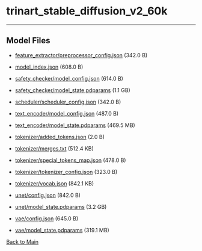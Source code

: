 
# trinart_stable_diffusion_v2_60k
---



## Model Files

- [feature_extractor/preprocessor_config.json](https://paddlenlp.bj.bcebos.com/models/community/naclbit/trinart_stable_diffusion_v2_60k/feature_extractor/preprocessor_config.json) (342.0 B)

- [model_index.json](https://paddlenlp.bj.bcebos.com/models/community/naclbit/trinart_stable_diffusion_v2_60k/model_index.json) (608.0 B)

- [safety_checker/model_config.json](https://paddlenlp.bj.bcebos.com/models/community/naclbit/trinart_stable_diffusion_v2_60k/safety_checker/model_config.json) (614.0 B)

- [safety_checker/model_state.pdparams](https://paddlenlp.bj.bcebos.com/models/community/naclbit/trinart_stable_diffusion_v2_60k/safety_checker/model_state.pdparams) (1.1 GB)

- [scheduler/scheduler_config.json](https://paddlenlp.bj.bcebos.com/models/community/naclbit/trinart_stable_diffusion_v2_60k/scheduler/scheduler_config.json) (342.0 B)

- [text_encoder/model_config.json](https://paddlenlp.bj.bcebos.com/models/community/naclbit/trinart_stable_diffusion_v2_60k/text_encoder/model_config.json) (487.0 B)

- [text_encoder/model_state.pdparams](https://paddlenlp.bj.bcebos.com/models/community/naclbit/trinart_stable_diffusion_v2_60k/text_encoder/model_state.pdparams) (469.5 MB)

- [tokenizer/added_tokens.json](https://paddlenlp.bj.bcebos.com/models/community/naclbit/trinart_stable_diffusion_v2_60k/tokenizer/added_tokens.json) (2.0 B)

- [tokenizer/merges.txt](https://paddlenlp.bj.bcebos.com/models/community/naclbit/trinart_stable_diffusion_v2_60k/tokenizer/merges.txt) (512.4 KB)

- [tokenizer/special_tokens_map.json](https://paddlenlp.bj.bcebos.com/models/community/naclbit/trinart_stable_diffusion_v2_60k/tokenizer/special_tokens_map.json) (478.0 B)

- [tokenizer/tokenizer_config.json](https://paddlenlp.bj.bcebos.com/models/community/naclbit/trinart_stable_diffusion_v2_60k/tokenizer/tokenizer_config.json) (323.0 B)

- [tokenizer/vocab.json](https://paddlenlp.bj.bcebos.com/models/community/naclbit/trinart_stable_diffusion_v2_60k/tokenizer/vocab.json) (842.1 KB)

- [unet/config.json](https://paddlenlp.bj.bcebos.com/models/community/naclbit/trinart_stable_diffusion_v2_60k/unet/config.json) (842.0 B)

- [unet/model_state.pdparams](https://paddlenlp.bj.bcebos.com/models/community/naclbit/trinart_stable_diffusion_v2_60k/unet/model_state.pdparams) (3.2 GB)

- [vae/config.json](https://paddlenlp.bj.bcebos.com/models/community/naclbit/trinart_stable_diffusion_v2_60k/vae/config.json) (645.0 B)

- [vae/model_state.pdparams](https://paddlenlp.bj.bcebos.com/models/community/naclbit/trinart_stable_diffusion_v2_60k/vae/model_state.pdparams) (319.1 MB)


[Back to Main](../../)